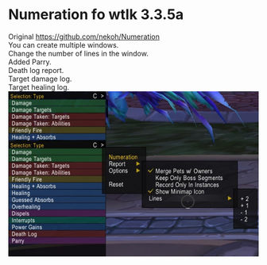# Numeration fo wtlk 3.3.5a<br />
Original https://github.com/nekoh/Numeration<br />
You can create multiple windows.<br />
Change the number of lines in the window.<br />
Added Parry.<br />
Death log report.<br />
Target damage log.<br />
Target healing log.<br />
![plot](https://github.com/Vadimvr/Numeration/blob/main/Image/image1.jpg?raw=true)

